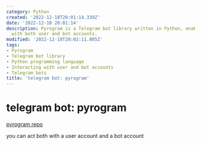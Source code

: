 ```yaml
---
category: Python
created: '2022-12-18T20:01:14.339Z'
date: '2022-12-18 20:01:14'
description: Pyrogram is a Telegram bot library written in Python, enabling interaction
  with both user and bot accounts.
modified: '2022-12-18T20:02:11.805Z'
tags:
- Pyrogram
- Telegram bot library
- Python programming language
- Interacting with user and bot accounts
- Telegram bots
title: 'telegram bot: pyrogram'
---
```


# telegram bot: pyrogram

[pyrogram repo](https://github.com/pyrogram/pyrogram)

you can act both with a user account and a bot account
